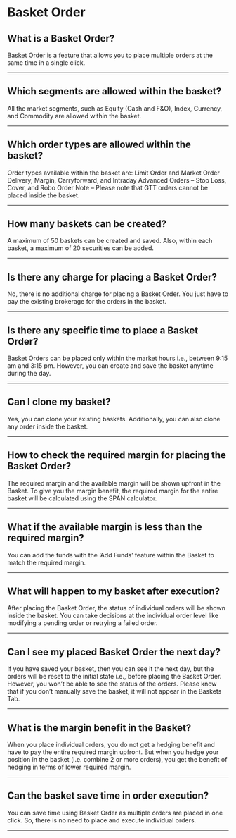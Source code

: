 # Basket Order

## What is a Basket Order?

Basket Order is a feature that allows you to place multiple orders at the same time in a single click.

---

## Which segments are allowed within the basket?

All the market segments, such as Equity (Cash and F&O), Index, Currency, and Commodity are allowed within the basket.

---

## Which order types are allowed within the basket?

Order types available within the basket are:
Limit Order and Market Order
Delivery, Margin, Carryforward, and Intraday
Advanced Orders – Stop Loss, Cover, and Robo Order
Note – Please note that GTT orders cannot be placed inside the basket.

---

## How many baskets can be created?

A maximum of 50 baskets can be created and saved. Also, within each basket, a maximum of 20 securities can be added.

---

## Is there any charge for placing a Basket Order?

No, there is no additional charge for placing a Basket Order. You just have to pay the existing brokerage for the orders in the basket.

---

## Is there any specific time to place a Basket Order?

Basket Orders can be placed only within the market hours i.e., between 9:15 am and 3:15 pm. However, you can create and save the basket anytime during the day.

---

## Can I clone my basket?

Yes, you can clone your existing baskets. Additionally, you can also clone any order inside the basket.

---

## How to check the required margin for placing the Basket Order?

The required margin and the available margin will be shown upfront in the Basket. To give you the margin benefit, the required margin for the entire basket will be calculated using the SPAN calculator.

---

## What if the available margin is less than the required margin?

You can add the funds with the ‘Add Funds’ feature within the Basket to match the required margin.

---

## What will happen to my basket after execution?

After placing the Basket Order, the status of individual orders will be shown inside the basket. You can take decisions at the individual order level like modifying a pending order or retrying a failed order.

---

## Can I see my placed Basket Order the next day?

If you have saved your basket, then you can see it the next day, but the orders will be reset to the initial state i.e., before placing the Basket Order. However, you won’t be able to see the status of the orders. Please know that if you don’t manually save the basket, it will not appear in the Baskets Tab.

---

## What is the margin benefit in the Basket?

When you place individual orders, you do not get a hedging benefit and have to pay the entire required margin upfront. But when you hedge your position in the basket (i.e. combine 2 or more orders), you get the benefit of hedging in terms of lower required margin.

---

## Can the basket save time in order execution?

You can save time using Basket Order as multiple orders are placed in one click. So, there is no need to place and execute individual orders.

---

